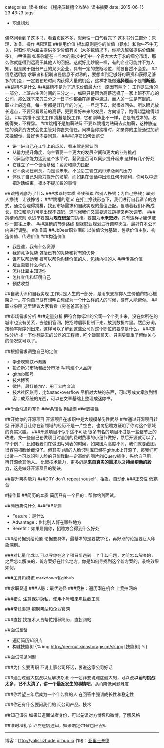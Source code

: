 categories: 读书
title: 《程序员跳槽全攻略》读书摘要
date: 2015-06-15 23:43:23
tags: 
- 职业规划
---
偶然间看到了这本书，看着页数不多，就索性一口气看完了
这本书分三部分：原理、准备、操作
#原理篇
##使用价值
根本原则是你的价值（薪水）和你牛不牛无关，只和你能为雇主提供多少价值有关（大多数情况下，你能力越强提供价值越多）。
##供需
如果你能在一个大的需求中切中一个需大大大于求的细分市场，那么你就能得到远高于其他人的回报。这就好比炒股一样，有的企业可能并不为人知，但是属于细分产业的龙头企业，具有一定的垄断地位，前景自然不会差。
##信息透明度
求职者和招聘者是信息不对称的，要想拿到足够好的薪资和获得足够多的机会，一定要在短时间内获得大量的机会，这样才能做**选择题**而不是**判断题**。
##跳槽不是什么
###跳槽不是为了追求价值最大化，原因有两个：
工作是生活的一部分，上班占生活时间的三分之一，如果只是因为高薪选择了一家上班不开心的公司，那么就下来的三分之一日子你都会在痛苦中渡过，而人的一生是有限的。
职业上的选择，每一步都是好几年的时光。一旦走下去，就很难回头。所以眼光放长远点，不要只看眼前的高薪，更要看好未来的发展，方向错了，跑得越猛输得越狠。
###跳槽不是找工作
跳槽是换工作，它和刚毕业不一样，它是有成本的。权衡得失，不裸辞。
###跳槽不是加薪砝码
不要以跳槽为砝码去谈加薪，这种胁迫性的谈薪资方式会使主管对你丧失信任。同样当你跳槽时，如果你的主管通过加薪来挽留你，最好也不要同意。
###程序员如何谈薪资
* 讲一讲自己在工作上的成长，看主管是否认同
* 从能力提升角度，向主管要一个更大的发展空间和更大的业务挑战
* 问问当你能力达到这个水平时，薪资是否可以同步提升起来
这样有几个好处
* 它建立了一个谈话基础：薪资和能力匹配
* 它不谈现在薪资，而是谈未来，不会给主管立刻带来涨薪的压力
* 体现了自己对能力提升的渴望，而如果在谈话中出现任何不顺利，你可以中途把对话结束，根本不提加薪的事情
<!-- more -->

##跳槽到底为了什么
###求职的本质
金钱积累
帮别人挣钱；为自己挣钱；雇别人挣钱；让钱挣钱；
###跳槽的意义
在打工挣钱形态下，我们进行自我调节的方式，通过合理得跳槽，找到市场需求和自我实现的最佳匹配。但随着我们不断成长，职位和能力可能出现不匹配，这时候我们又需要通过跳槽来再次调节。
###跳槽的原则
永远不要因为**现在很差**而跳槽，要因为**未来更好**。只有这样才能保证你一直往上走。
###跳槽的节奏路线
根据职业规划进行调整岗位。最好在本公司内进行调整。
#准备篇
##JbDeer职业画布
以价值论为基础，包括价值主张、构造价值、传递价值
###构造价值
* 我是谁，我有什么资源
* 我的竞争优势
包括已有的优势和将有的优势
* 谁可以帮助我
指可以帮你构建价值的人，包括内推的人
###传递价值
* 雇主需要什么样的人
* 怎样让雇主知道你
* 怎样宣传和证明自己
* 预估收益

##自我认识和自我实现
工作只是人生的一部分，是用来支撑你人生价值的核心框架之一。在你自己没有想明白想成为一个什么样的人的时候，没有人能帮你。
##职业象限
这里建议大家看看《穷爸爸富爸爸》

##市场需求分析
###定量分析
把符合你标准的公司一个个列出来，没在你所在的城市也没有关系，去他们官网，把招聘启事复制下来，放到数据库里。然后分词，按频率降序列出来。这样可以了解到这些公司对这个职位的要求是什么。
###定性分析
找一下你想要去的公司的工程师，吃个饭聊聊天。只需要着重了解你关心的情况就可以了。

##根据需求调整自己的定位
* 学会观察技术趋势
* 投资新兴市场和细分市场
##构建个人品牌
* github账号
* 技术博客
* 微博，最好能加V，用于业内交流
* 技术社区账号，比如stackoverflow
平相对大块的东西，可以写成文章放到博客；成系统的东西，可以在文章基础上整理成迷你书。

##学会沟通和写作
###条理性
列提纲
###逻辑性

##开始你的开源项目
开源项目在求职中是大规模杀伤性武器
###通过开源项目转型
开源项目让你在新领域的经历不是一片空白，也向招聘方证明了你对这个领域的真实兴趣。
###开源项目不似乎遥不可及
很多有名的项目不过是一些细节上的改进，找一些自己在做项目时遇到的费时费事的小细节做好，然后开源就可以了。
举个例子，比如我我们在做图片列表的时候，如果图片高度不同，我们就要截图，很容易把脸给截没了。但其实js版的人脸识别库已经在github上开源了，那我们可以做一个可以识别人脸的只能截取一定高度的图片的jQuery插件，先给自己用，再开源给其他人。
比起技术能力，更多的是**来自真实的需求**以及**持续更新的毅力**，这是做好开源项目的秘诀。

##提升架构能力
###DRY
don't repeat youself，抽象，自动化
###正交性
低耦合

#操作篇
##简历的本质
简历只有一个目的：帮你约到面试。

##简历要说什么
###FAB法则
* Feature：是什么
* Advantage：你比别人好在哪些地方
* Benefit：如果雇佣你，招聘方会得到什么好处

###给论据别给论题
论据要具体，最基本的是要数字化，再好点的论据要让人印象深刻。

###对比量化成长
可以写你在这个项目里遇到一个什么问题，之前怎么解决的，之后怎么解决的，新方案好在什么地方，你是如何寻找到这个新方案的，最终效果如何。

###工具和模板
markdown和github

##求职渠道
###人脉：最优途径
###竞拍：遍历潜在机会
上竞拍网站

###猎头
注意保护隐私，使用小号和来电拦截工具

###常规渠道
招聘网站和企业官网

###直投
找技术人员帮忙推荐简历，直投网站

##面试准备
* 遍历简历知识点
* 构建技能树
{% img http://deerout.sinastorage.cn/sk.jpg [技能树] %}

##面试常见问题

###为什么要离职
不说上家公司坏话，要说这家公司好话

###遇到过最大挑战以及解决办法
不一定非要说难度最大的，可以说**以前的挑战太多，记不太清了，讲一个最近发生的事情吧**，从而降低问题难度

###你希望三年后成为一个什么样的人
在回答中强调成长性和稳定性

###你还有什么要问我们的
问公司产品、技术

##知己知彼
如果知道面试者身份，可以先读对方博客和微博，了解风格

##准时和礼节
迟到短信通知，如果确定offer也应告知


- - - 
博客：http://yalishizhude.github.io
作者：[亚里士朱德](http://yalishizhude.github.io/about/)